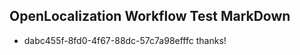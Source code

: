 ## OpenLocalization Workflow Test MarkDown
* dabc455f-8fd0-4f67-88dc-57c7a98efffc 
thanks!<!--HONumber=Mar16_HO4-->
